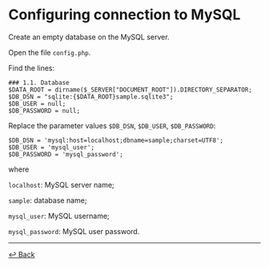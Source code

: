 # Configuring connection to MySQL

Create an empty database on the MySQL server.

Open the file `config.php`.

Find the lines:

```
### 1.1. Database
$DATA_ROOT = dirname($_SERVER["DOCUMENT_ROOT"]).DIRECTORY_SEPARATOR;
$DB_DSN = "sqlite:{$DATA_ROOT}sample.sqlite3";
$DB_USER = null;
$DB_PASSWORD = null;
```

Replace the parameter values `$DB_DSN`, `$DB_USER`, `$DB_PASSWORD`:

```
$DB_DSN = 'mysql:host=localhost;dbname=sample;charset=UTF8';
$DB_USER = 'mysql_user';
$DB_PASSWORD = 'mysql_password';
```
where

`localhost`: MySQL server name;

`sample`: database name;

`mysql_user`: MySQL username;

`mysql_password`: MySQL user password.
________________________________________________________________________________
[↩ Back](javascript:history.back();)
